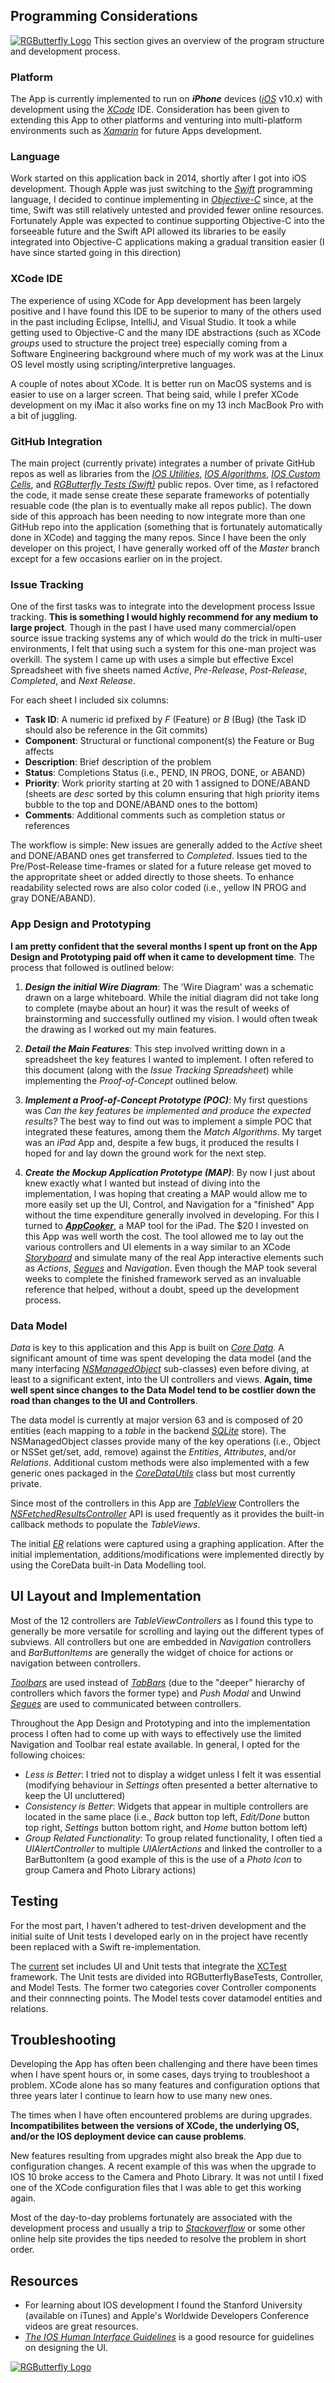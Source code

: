 ## Programming Considerations
 
[![RGButterfly Logo](images/RGButterfly_Logo.png)](https://spineo.github.io/RGButterflyDocs/) This section gives an overview of the program structure and development process.

### Platform

The App is currently implemented to run on ___iPhone___ devices ([_iOS_](https://en.m.wikipedia.org/wiki/IOS) v10.x) with development using the [_XCode_](https://developer.apple.com/xcode/) IDE. Consideration has been given to extending this App to other platforms and venturing into multi-platform environments such as [_Xamarin_](https://www.xamarin.com/) for future Apps development.

### Language

Work started on this application back in 2014, shortly after I got into iOS development. Though Apple was just switching to the [_Swift_](https://developer.apple.com/swift/) programming language, I decided to continue implementing in [_Objective-C_](https://en.m.wikipedia.org/wiki/Objective-C) since, at the time, Swift was still relatively untested and provided fewer online resources. Fortunately Apple was expected to continue supporting Objective-C into the forseeable future and the Swift API allowed its libraries to be easily integrated into Objective-C applications making a gradual transition easier (I have since started going in this direction)

### XCode IDE

The experience of using XCode for App development has been largely positive and I have found this IDE to be superior to many of the others used in the past including Eclipse, IntelliJ, and Visual Studio. It took a while getting used to Objective-C and the many IDE abstractions (such as XCode _groups_ used to structure the project tree) especially coming from a Software Engineering background where much of my work was at the Linux OS level mostly using scripting/interpretive languages.

A couple of notes about XCode. It is better run on MacOS systems and is easier to use on a larger screen. That being said, while I prefer XCode development on my iMac it also works fine on my 13 inch MacBook Pro with a bit of juggling.

### GitHub Integration

The main project (currently private) integrates a number of private GitHub repos as well as libraries from the [_IOS Utilities_](https://github.com/spineo/ios-utilities), [_IOS Algorithms_](https://github.com/spineo/ios-algorithms), [_IOS Custom Cells_](https://github.com/spineo/ios-custom-cells), and [_RGButterfly Tests (Swift)_]( https://github.com/spineo/rgbutterfly-tests) public repos. Over time, as I refactored the code, it made sense create these separate frameworks of potentially resuable code (the plan is to eventually make all repos public). The down side of this approach has been needing to now integrate more than one GitHub repo into the application (something that is fortunately automatically done in XCode) and tagging the many repos. Since I have been the only developer on this project, I have generally worked off of the _Master_ branch except for a few occasions earlier on in the project.

### Issue Tracking

One of the first tasks was to integrate into the development process Issue tracking. __This is something I would highly recommend for any medium to large project__. Though in the past I have used many commercial/open source issue tracking systems any of which would do the trick in multi-user environments, I felt that using such a system for this one-man project was overkill. The system I came up with uses a simple but effective Excel Spreadsheet with five sheets named _Active_, _Pre-Release_, _Post-Release_, _Completed_, and _Next Release_.

For each sheet I included six columns:
* __Task ID__: A numeric id prefixed by _F_ (Feature) or _B_ (Bug) (the Task ID should also be reference in the Git commits)
* __Component__: Structural or functional component(s) the Feature or Bug affects
* __Description__: Brief description of the problem
* __Status__: Completions Status (i.e., PEND, IN PROG, DONE, or ABAND)
* __Priority__: Work priority starting at 20 with 1 assigned to DONE/ABAND (sheets are _desc_ sorted by this column ensuring that high priority items bubble to the top and DONE/ABAND ones to the bottom)
* __Comments__: Additional comments such as completion status or references

The workflow is simple: New issues are generally added to the _Active_ sheet and DONE/ABAND ones get transferred to _Completed_. Issues tied to the Pre/Post-Release time-frames or slated for a future release get moved to the appropritate sheet or added directly to those sheets. To enhance readability selected rows are also color coded (i.e., yellow IN PROG and gray DONE/ABAND).

### App Design and Prototyping

__I am pretty confident that the several months I spent up front on the App Design and Prototyping paid off when it came to development time__. The process that followed is outlined below:

1. ___Design the initial Wire Diagram___: The 'Wire Diagram' was a schematic drawn on a large whiteboard. While the initial diagram did not take long to complete (maybe about an hour) it was the result of weeks of brainstorming and successfully outlined my vision. I would often tweak the drawing as I worked out my main features.

2. ___Detail the Main Features___: This step involved writting down in a spreadsheet the key features I wanted to implement. I often refered to this document (along with the _Issue Tracking Spreadsheet_) while implementing the _Proof-of-Concept_ outlined below.

2. ___Implement a Proof-of-Concept Prototype (POC)___: My first questions was _Can the key features be implemented and produce the expected results?_ The best way to find out was to implement a simple POC that integrated these features, among them the _Match Algorithms_. My target was an _iPad_ App and, despite a few bugs, it produced the results I hoped for and lay down the ground work for the next step. 

3. ___Create the Mockup Application Prototype (MAP)___: By now I just about knew exactly what I wanted but instead of diving into the implementation, I was hoping that creating a MAP would allow me to more easily set up the UI, Control, and Navigation for a "finished" App without the time expenditure generally involved in developing. For this I turned to [___AppCooker___](https://itunes.apple.com/us/app/appcooker-prototyping-mockup-studio-for-ios/id418861662?mt=8), a MAP tool for the iPad. The $20 I invested on this App was well worth the cost. The tool allowed me to lay out the various controllers and UI elements in a way similar to an XCode [_Storyboard_](https://developer.apple.com/library/content/documentation/General/Conceptual/Devpedia-CocoaApp/Storyboard.html) and simulate many of the real App interactive elements such as  _Actions_, [_Segues_](https://developer.apple.com/library/content/featuredarticles/ViewControllerPGforiPhoneOS/UsingSegues.html) and _Navigation_. Even though the MAP took several weeks to complete the finished framework served as an invaluable reference that helped, without a doubt, speed up the development process.

### Data Model

_Data_ is key to this application and this App is built on [_Core Data_](https://developer.apple.com/library/content/documentation/Cocoa/Conceptual/CoreData/index.html?utm_source=iosstash.io). A significant amount of time was spent developing the data model (and the many interfacing [_NSManagedObject_](https://developer.apple.com/reference/coredata/nsmanagedobject) sub-classes) even before diving, at least to a significant extent, into the UI controllers and views. __Again, time well spent since changes to the Data Model tend to be costlier down the road than changes to the UI and Controllers__.

The data model is currently at major version 63 and is composed of 20 entities (each mapping to a _table_ in the backend [_SQLite_](https://www.sqlite.org) store). The NSManagedObject classes provide many of the key operations (i.e., Object or NSSet get/set, add, remove) against the _Entities_, _Attributes_, and/or _Relations_. Additional custom methods were also implemented with a few  generic ones packaged in the [_CoreDataUtils_](https://github.com/spineo/ios-utilities/blob/master/CoreDataUtils.m) class but most currently private.

Since most of the controllers in this App are [_TableView_](https://developer.apple.com/library/content/documentation/UserExperience/Conceptual/TableView_iPhone/AboutTableViewsiPhone/AboutTableViewsiPhone.html) Controllers the [_NSFetchedResultsController_](https://developer.apple.com/reference/coredata/nsfetchedresultscontroller) API is used frequently as it provides the built-in callback methods to populate the _TableViews_.

The initial [_ER_](https://en.m.wikipedia.org/wiki/Entity–relationship_model) relations were captured using a graphing application. After the initial implementation, additions/modifications were implemented directly by using the CoreData built-in Data Modelling tool.

## UI Layout and Implementation

Most of the 12 controllers are _TableViewControllers_ as I found this type to generally be more versatile for scrolling and laying out the different types of subviews. All controllers but one are embedded in _Navigation_ controllers and _BarButtonItems_ are generally the widget of choice for actions or navigation between controllers.

[_Toolbars_](https://developer.apple.com/ios/human-interface-guidelines/ui-bars/toolbars/) are used instead of [_TabBars_](https://developer.apple.com/ios/human-interface-guidelines/ui-bars/tab-bars/) (due to the "deeper" hierarchy of controllers which favors the former type) and _Push Modal_ and Unwind [_Segues_](https://developer.apple.com/library/content/featuredarticles/ViewControllerPGforiPhoneOS/UsingSegues.html) are used to communicated between controllers.

Throughout the App Design and Prototyping and into the implementation process I often had to come up with ways to effectively use the limited Navigation and Toolbar real estate available. In general, I opted for the following choices:
* _Less is Better_: I tried not to display a widget unless I felt it was essential (modifying behaviour in _Settings_ often presented a better alternative to keep the UI uncluttered)
* _Consistency is Better_: Widgets that appear in multiple controllers are located in the same place (i.e., _Back_ button top left, _Edit/Done_ button top right, _Settings_ button bottom right, and _Home_ button bottom left)
* _Group Related Functionality_: To group related functionality, I often tied a _UIAlertController_ to multiple _UIAlertActions_ and linked the controller to a BarButtonItem (a good example of this is the use of a _Photo Icon_ to group Camera and Photo Library actions)

## Testing

For the most part, I haven't adhered to test-driven development and the initial suite of Unit tests I developed early on in the project have recently been replaced with a Swift re-implementation.

The [current](https://github.com/spineo/rgbutterfly-tests) set includes UI and Unit tests that integrate the [XCTest](https://developer.apple.com/reference/xctest) framework. The Unit tests are divided into RGButterflyBaseTests, Controller, and Model Tests. The former two categories cover Controller components and their connnecting points. The Model tests cover datamodel entities and relations.

## Troubleshooting

Developing the App has often been challenging and there have been times when I have spent hours or, in some cases, days trying to troubleshoot a problem. XCode alone has so many features and configuration options that three years later I continue to learn how to use many new ones.

The times when I have often encountered problems are during upgrades. __Incompatibilites between the versions of XCode, the underlying OS, and/or the IOS deployment device can cause problems__.

New features resulting from upgrades might also break the App due to configuration changes. A recent example of this was when the upgrade to IOS 10 broke access to the Camera and Photo Library. It was not until I fixed one of the XCode configuration files that I was able to get this working again.

Most of the day-to-day problems fortunately are associated with the development process and usually a trip to [_Stackoverflow_](http://stackoverflow.com/tour) or some other online help site provides the tips needed to resolve the problem in short order.

## Resources

* For learning about IOS development I found the Stanford University (available on iTunes) and Apple's Worldwide Developers Conference videos are great resources.
* [_The IOS Human Interface Guidelines_](https://developer.apple.com/ios/human-interface-guidelines/overview/design-principles/) is a good resource for guidelines on designing the UI.


[![RGButterfly Logo](images/RGButterfly_Logo.png)](https://spineo.github.io/RGButterflyDocs/)
